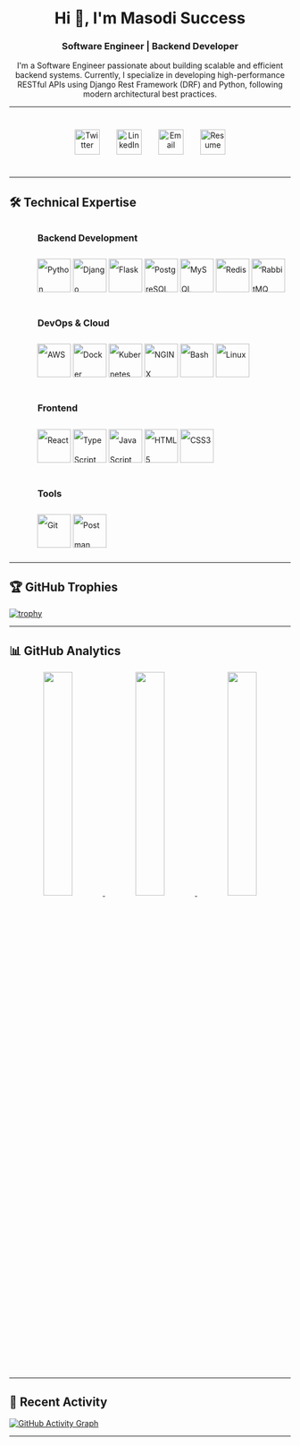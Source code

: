 <div align="center">
  
  <h1 align="center">Hi 👋, I'm Masodi Success</h1>
  <h3 align="center">Software Engineer | Backend Developer</h3>


<p align="center">
  I'm a Software Engineer passionate about building scalable and efficient backend systems. Currently, I specialize in developing high-performance RESTful APIs using Django Rest Framework (DRF) and Python, following modern architectural best practices.
</p>

---

  <div align="center" style="display: flex; gap: 30px; justify-content: center; margin: 40px 0;">
    <a href="https://twitter.com/success_masodi" target="_blank">
      <img src="https://img.shields.io/badge/-Twitter-1DA1F2?style=for-the-badge&logo=twitter&logoColor=white" alt="Twitter" height="45"/>
    </a>
    <a href="https://linkedin.com/in/masodi" target="_blank">
      <img src="https://img.shields.io/badge/-LinkedIn-0A66C2?style=for-the-badge&logo=linkedin&logoColor=white" alt="LinkedIn" height="45"/>
    </a>
    <a href="mailto:suskidee@gmail.com">
      <img src="https://img.shields.io/badge/-Email-D14836?style=for-the-badge&logo=gmail&logoColor=white" alt="Email" height="45"/>
    </a>
    <a href="https://flowcv.com/resume/rsotg8ppmj" target="_blank">
      <img src="https://img.shields.io/badge/-Resume-4285F4?style=for-the-badge&logo=google-drive&logoColor=white" alt="Resume" height="45"/>
    </a>
  </div>
</div>


---

## 🛠️ Technical Expertise

<div align="left" style="padding-left: 10%; line-height: 2.5;">

### **Backend Development**
<p>
  <img src="https://cdn.jsdelivr.net/gh/devicons/devicon/icons/python/python-original-wordmark.svg" width="60" title="Python"/>
  <img src="https://cdn.jsdelivr.net/gh/devicons/devicon/icons/django/django-plain-wordmark.svg" width="60" title="Django"/>
  <img src="https://cdn.jsdelivr.net/gh/devicons/devicon/icons/flask/flask-original-wordmark.svg" width="60" title="Flask"/>
  <img src="https://cdn.jsdelivr.net/gh/devicons/devicon/icons/postgresql/postgresql-original-wordmark.svg" width="60" title="PostgreSQL"/>
  <img src="https://cdn.jsdelivr.net/gh/devicons/devicon/icons/mysql/mysql-original-wordmark.svg" width="60" title="MySQL"/>
  <img src="https://www.vectorlogo.zone/logos/redis/redis-icon.svg" width="60" title="Redis"/>
  <img src="https://www.vectorlogo.zone/logos/rabbitmq/rabbitmq-icon.svg" width="60" title="RabbitMQ"/>
</p>

### **DevOps & Cloud**
<p>
  <img src="https://cdn.jsdelivr.net/gh/devicons/devicon/icons/amazonwebservices/amazonwebservices-original-wordmark.svg" width="60" title="AWS"/>
  <img src="https://cdn.jsdelivr.net/gh/devicons/devicon/icons/docker/docker-original-wordmark.svg" width="60" title="Docker"/>
  <img src="https://cdn.jsdelivr.net/gh/devicons/devicon/icons/kubernetes/kubernetes-plain-wordmark.svg" width="60" title="Kubernetes"/>
  <img src="https://cdn.jsdelivr.net/gh/devicons/devicon/icons/nginx/nginx-original.svg" width="60" title="NGINX"/>
  <img src="https://cdn.jsdelivr.net/gh/devicons/devicon/icons/bash/bash-original.svg" width="60" title="Bash"/>
  <img src="https://cdn.jsdelivr.net/gh/devicons/devicon/icons/linux/linux-original.svg" width="60" title="Linux"/>
</p>

### **Frontend**
<p>
  <img src="https://cdn.jsdelivr.net/gh/devicons/devicon/icons/react/react-original-wordmark.svg" width="60" title="React"/>
  <img src="https://cdn.jsdelivr.net/gh/devicons/devicon/icons/typescript/typescript-original.svg" width="60" title="TypeScript"/>
  <img src="https://cdn.jsdelivr.net/gh/devicons/devicon/icons/javascript/javascript-original.svg" width="60" title="JavaScript"/>
  <img src="https://cdn.jsdelivr.net/gh/devicons/devicon/icons/html5/html5-original-wordmark.svg" width="60" title="HTML5"/>
  <img src="https://cdn.jsdelivr.net/gh/devicons/devicon/icons/css3/css3-original-wordmark.svg" width="60" title="CSS3"/>
</p>

### **Tools**
<p>
  <img src="https://cdn.jsdelivr.net/gh/devicons/devicon/icons/git/git-original-wordmark.svg" width="60" title="Git"/>
  <img src="https://www.vectorlogo.zone/logos/getpostman/getpostman-icon.svg" width="60" title="Postman"/>
</p>

</div>

---

## 🏆 GitHub Trophies
  [![trophy](https://github-profile-trophy.vercel.app/?username=suskidee&theme=onedark&row=1&column=8&margin-w=15&margin-h=15)](https://github.com/ryo-ma/github-profile-trophy)

---

## 📊 GitHub Analytics

<div align="center">
  <a href="https://github.com/suskidee">
    <img width="32%" src="https://github-readme-stats.vercel.app/api?username=suskidee&show_icons=true&theme=dark&hide_border=true" />
    <img width="32%" src="https://github-readme-streak-stats.herokuapp.com/?user=suskidee&theme=dark&hide_border=true" />
    <img width="32%" src="https://github-readme-stats.vercel.app/api/top-langs/?username=suskidee&layout=compact&theme=dark&hide_border=true" />
  </a>
</div>

---

## 📌 Recent Activity

[![GitHub Activity Graph](https://github-readme-activity-graph.vercel.app/graph?username=suskidee&theme=react-dark&hide_border=true&area=true)](https://github.com/suskidee)

---

